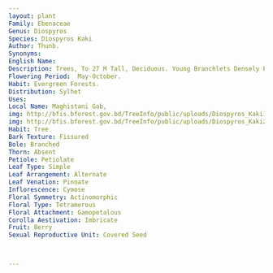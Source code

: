 ```yaml
---
layout: plant
Family: Ebenaceae
Genus: Diospyros
Species: Diospyros Kaki
Author: Thunb.
Synonyms: 
English Name: 
Description: Trees, To 27 M Tall, Deciduous. Young Branchlets Densely Pubescent To Glabrous, Sometimes With Reddish Brown Lenticels. Winter Buds Small, Blackish. Petiole 0.8-2 Cm; Leaf Blade Lanceolate, Elliptic, Or Ovate, Occasionally Obovate, 5-18 Ã— 2.6-9 Cm, Papery, Pubescent When Young Drying Brown, Adaxially Often Glabrescent When Mature And Paler With Dark Veinlets, Base Cuneate, Subtruncate, Or Rarely Cordate, Apex Usually Acuminate, Lateral Veins 5-7 Per Side, Reticulate Veinlets Clearly Defined, Flat, And Dark. Male Flowers Small, In 3-5-flowered Cymes; Calyx Â± As Long As Corolla, Hairy On Both Sides, Lobes 4; Corolla White, Yellowish White, Or Red, 6-10 Mm; Stamens (14-)16-24. Female Flowers Solitary; Calyx 3 Cm Or More In Diam., Lobes 4; Corolla Usually Yellowish White, Campanulate, (0.9-)1-1.6 Cm, Lobes Recurved And Ovate; Staminodes 8(-16); Ovary Glabrous Or Pubescent. Fruiting Calyx 3-4 Cm In Diam. Berries Yellow To Orange, Flattened Globose To Ovoid But Usually Globose, 2-8.5 Cm In Diam., 8-locular, Glabrescent. Seeds Dark Brown, 13-16 Ã— 7.5-9 Ã— 4-5 Mm. 
Flowering Period:  May-October.
Habit: Evergreen Forests.
Distribution: Sylhet
Uses: 
Local Name: Maghistani Gab, 
img: http://bfis.bforest.gov.bd/TreeInfo/public/uploads/Diospyros_Kaki1.jpg
img: http://bfis.bforest.gov.bd/TreeInfo/public/uploads/Diospyros_Kaki2.jpg
Habit: Tree
Bark Texture: Fissured
Bole: Branched
Thorn: Absent
Petiole: Petiolate
Leaf Type: Simple
Leaf Arrangement: Alternate
Leaf Venation: Pinnate
Inflorescence: Cymose
Floral Symmetry: Actinomorphic
Floral Type: Tetramerous
Floral Attachment: Gamopetalous
Corolla Aestivation: Imbricate
Fruit: Berry
Sexual Reproductive Unit: Covered Seed



---
```


